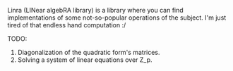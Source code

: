 Linra (LINear algebRA library) is a library where you can find implementations of some not-so-popular operations of the subject. I'm just tired of that endless hand computation :/ 

TODO:
1. Diagonalization of the quadratic form's matrices.
2. Solving a system of linear equations over Z\_p.

